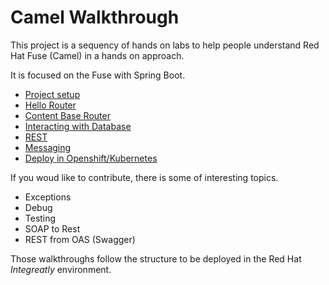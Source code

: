 # Camel Walkthrough

This project is a sequency of hands on labs to help people understand Red Hat Fuse (Camel) in a hands on approach.

It is focused on the Fuse with Spring Boot.

* [Project setup](walkthroughs/00-project-setup/walkthrough.adoc)
* [Hello Router](walkthroughs/01-hello-router/walkthrough.adoc)
* [Content Base Router](walkthroughs/02-camel-cbr/walkthrough.adoc)
* [Interacting with Database](walkthroughs/03-camel-sql/walkthrough.adoc)
* [REST](walkthroughs/04-camel-rest/walkthrough.adoc)
* [Messaging](walkthroughs/05-camel-messaging/walkthrough.adoc)
* [Deploy in Openshift/Kubernetes](walkthroughs/06-camel-openshift/walkthrough.adoc)

If you woud like to contribute, there is some of interesting topics.

* Exceptions
* Debug
* Testing
* SOAP to Rest
* REST from OAS (Swagger)


Those walkthroughs follow the structure to be deployed in the Red Hat *Integreatly* environment.
